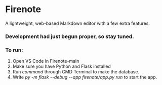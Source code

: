 # Firenote
A lightweight, web-based Markdown editor with a few extra features.
### Development had just begun proper, so stay tuned.

### To run:

1. Open VS Code in Firenote-main
2. Make sure you have Python and Flask installed
3. Run *command* through CMD Terminal to make the database.
4. Write *py -m flask --debug --app firenote/app.py run* to start the app.